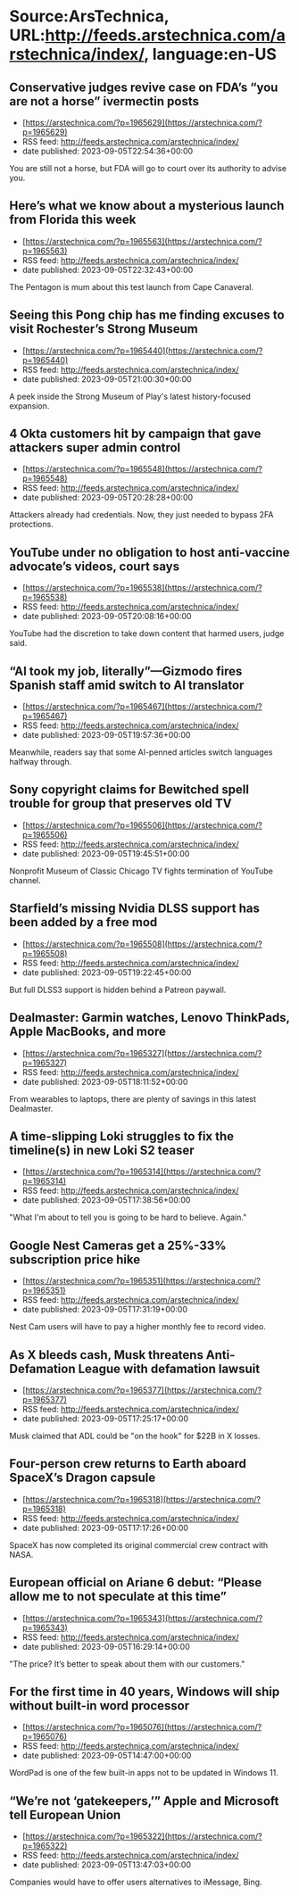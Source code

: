 # Source:ArsTechnica, URL:http://feeds.arstechnica.com/arstechnica/index/, language:en-US

## Conservative judges revive case on FDA’s “you are not a horse” ivermectin posts
 - [https://arstechnica.com/?p=1965629](https://arstechnica.com/?p=1965629)
 - RSS feed: http://feeds.arstechnica.com/arstechnica/index/
 - date published: 2023-09-05T22:54:36+00:00

You are still not a horse, but FDA will go to court over its authority to advise you.

## Here’s what we know about a mysterious launch from Florida this week
 - [https://arstechnica.com/?p=1965563](https://arstechnica.com/?p=1965563)
 - RSS feed: http://feeds.arstechnica.com/arstechnica/index/
 - date published: 2023-09-05T22:32:43+00:00

The Pentagon is mum about this test launch from Cape Canaveral.

## Seeing this Pong chip has me finding excuses to visit Rochester’s Strong Museum
 - [https://arstechnica.com/?p=1965440](https://arstechnica.com/?p=1965440)
 - RSS feed: http://feeds.arstechnica.com/arstechnica/index/
 - date published: 2023-09-05T21:00:30+00:00

A peek inside the Strong Museum of Play's latest history-focused expansion.

## 4 Okta customers hit by campaign that gave attackers super admin control
 - [https://arstechnica.com/?p=1965548](https://arstechnica.com/?p=1965548)
 - RSS feed: http://feeds.arstechnica.com/arstechnica/index/
 - date published: 2023-09-05T20:28:28+00:00

Attackers already had credentials. Now, they just needed to bypass 2FA protections.

## YouTube under no obligation to host anti-vaccine advocate’s videos, court says
 - [https://arstechnica.com/?p=1965538](https://arstechnica.com/?p=1965538)
 - RSS feed: http://feeds.arstechnica.com/arstechnica/index/
 - date published: 2023-09-05T20:08:16+00:00

YouTube had the discretion to take down content that harmed users, judge said.

## “AI took my job, literally”—Gizmodo fires Spanish staff amid switch to AI translator
 - [https://arstechnica.com/?p=1965467](https://arstechnica.com/?p=1965467)
 - RSS feed: http://feeds.arstechnica.com/arstechnica/index/
 - date published: 2023-09-05T19:57:36+00:00

Meanwhile, readers say that some AI-penned articles switch languages halfway through.

## Sony copyright claims for Bewitched spell trouble for group that preserves old TV
 - [https://arstechnica.com/?p=1965506](https://arstechnica.com/?p=1965506)
 - RSS feed: http://feeds.arstechnica.com/arstechnica/index/
 - date published: 2023-09-05T19:45:51+00:00

Nonprofit Museum of Classic Chicago TV fights termination of YouTube channel.

## Starfield’s missing Nvidia DLSS support has been added by a free mod
 - [https://arstechnica.com/?p=1965508](https://arstechnica.com/?p=1965508)
 - RSS feed: http://feeds.arstechnica.com/arstechnica/index/
 - date published: 2023-09-05T19:22:45+00:00

But full DLSS3 support is hidden behind a Patreon paywall.

## Dealmaster: Garmin watches, Lenovo ThinkPads, Apple MacBooks, and more
 - [https://arstechnica.com/?p=1965327](https://arstechnica.com/?p=1965327)
 - RSS feed: http://feeds.arstechnica.com/arstechnica/index/
 - date published: 2023-09-05T18:11:52+00:00

From wearables to laptops, there are plenty of savings in this latest Dealmaster.

## A time-slipping Loki struggles to fix the timeline(s) in new Loki S2 teaser
 - [https://arstechnica.com/?p=1965314](https://arstechnica.com/?p=1965314)
 - RSS feed: http://feeds.arstechnica.com/arstechnica/index/
 - date published: 2023-09-05T17:38:56+00:00

"What I'm about to tell you is going to be hard to believe. Again."

## Google Nest Cameras get a 25%-33% subscription price hike
 - [https://arstechnica.com/?p=1965351](https://arstechnica.com/?p=1965351)
 - RSS feed: http://feeds.arstechnica.com/arstechnica/index/
 - date published: 2023-09-05T17:31:19+00:00

Nest Cam users will have to pay a higher monthly fee to record video.

## As X bleeds cash, Musk threatens Anti-Defamation League with defamation lawsuit
 - [https://arstechnica.com/?p=1965377](https://arstechnica.com/?p=1965377)
 - RSS feed: http://feeds.arstechnica.com/arstechnica/index/
 - date published: 2023-09-05T17:25:17+00:00

Musk claimed that ADL could be "on the hook" for $22B in X losses.

## Four-person crew returns to Earth aboard SpaceX’s Dragon capsule
 - [https://arstechnica.com/?p=1965318](https://arstechnica.com/?p=1965318)
 - RSS feed: http://feeds.arstechnica.com/arstechnica/index/
 - date published: 2023-09-05T17:17:26+00:00

SpaceX has now completed its original commercial crew contract with NASA.

## European official on Ariane 6 debut: “Please allow me to not speculate at this time”
 - [https://arstechnica.com/?p=1965343](https://arstechnica.com/?p=1965343)
 - RSS feed: http://feeds.arstechnica.com/arstechnica/index/
 - date published: 2023-09-05T16:29:14+00:00

"The price? It’s better to speak about them with our customers."

## For the first time in 40 years, Windows will ship without built-in word processor
 - [https://arstechnica.com/?p=1965076](https://arstechnica.com/?p=1965076)
 - RSS feed: http://feeds.arstechnica.com/arstechnica/index/
 - date published: 2023-09-05T14:47:00+00:00

WordPad is one of the few built-in apps not to be updated in Windows 11.

## “We’re not ‘gatekeepers,’” Apple and Microsoft tell European Union
 - [https://arstechnica.com/?p=1965322](https://arstechnica.com/?p=1965322)
 - RSS feed: http://feeds.arstechnica.com/arstechnica/index/
 - date published: 2023-09-05T13:47:03+00:00

Companies would have to offer users alternatives to iMessage, Bing.

